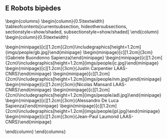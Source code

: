 ## E Robots bipèdes

####

\begin{columns}
\begin{column}{0.5\textwidth}
\tableofcontents[currentsubsection, hideothersubsections, sectionstyle=show/shaded, subsectionstyle=show/shaded]
\end{column}
\begin{column}{0.5\textwidth}

\begin{minipage}[c][1.2cm]{2cm}\includegraphics[height=1.2cm]{imgs/people/gb.jpg}\end{minipage}
\begin{minipage}[c][1.2cm]{3cm}{Gabriele Buondonno Sapienza}\end{minipage}
\begin{minipage}[c][1.2cm]{2cm}\includegraphics[height=1.2cm]{imgs/people/jc.jpg}\end{minipage}
\begin{minipage}[c][1.2cm]{3cm}{Justin Carpentier LAAS-CNRS}\end{minipage}
\begin{minipage}[c][1.2cm]{2cm}\includegraphics[height=1.2cm]{imgs/people/nm.jpg}\end{minipage}
\begin{minipage}[c][1.2cm]{3cm}{Nicolas Mansard LAAS-CNRS}\end{minipage}
\begin{minipage}[c][1.2cm]{2cm}\includegraphics[height=1.2cm]{imgs/people/adl.jpg}\end{minipage}
\begin{minipage}[c][1.2cm]{3cm}{Alessandro De Luca Sapienza}\end{minipage}
\begin{minipage}[c][1.2cm]{2cm}\includegraphics[height=1.2cm]{imgs/people/jpl.jpg}\end{minipage}
\begin{minipage}[c][1.2cm]{3cm}{Jean-Paul Laumond LAAS-CNRS}\end{minipage}

\end{column}
\end{columns}

